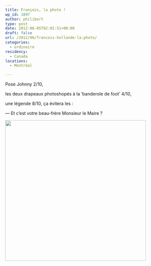 ```yaml
---
title: François, la photo !
wp_id: 1897
author: philibert
type: post
date: 2012-06-05T02:01:51+00:00
draft: false
url: /2012/06/francois-hollande-la-photo/
categories:
  - ordinaire
residency:
  - Canada
locations:
  - Montréal

---
```

Pose Johnny 2/10,
  
les deux drapeaux photoshopés à la &lsquo;banderole de foot&rsquo; 4/10,
  
une légende 8/10, ça évitera les :
  
&mdash; Et c&rsquo;est votre beau-frère Monsieur le Maire ?

[<img src="/uploads/2012/06/20120504-hollande-president-depardon-photo-officiel.jpeg" alt="" title="Photo Officielle François Hollande" width="450" class="alignnone size-medium wp-image-1899" />][1]

 [1]: /uploads/2012/06/20120504-hollande-president-depardon-photo-officiel1.jpeg